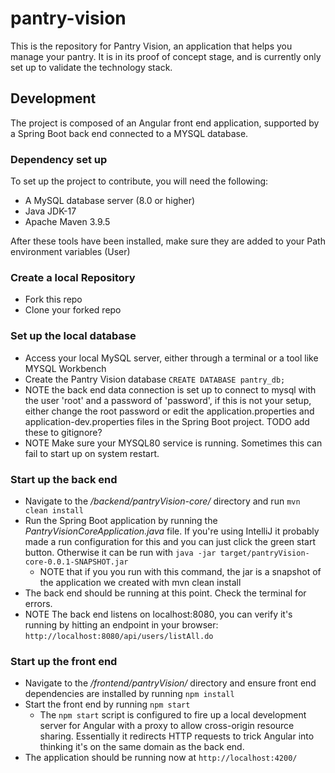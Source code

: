 # pantry-vision
This is the repository for Pantry Vision, an application that helps you manage your pantry. It is in its proof of concept stage, and is currently only 
set up to validate the technology stack.

## Development
The project is composed of an Angular front end application, supported by a Spring Boot back end connected to a MYSQL database.

### Dependency set up
To set up the project to contribute, you will need the following:
- A MySQL database server (8.0 or higher)
- Java JDK-17
- Apache Maven 3.9.5

After these tools have been installed, make sure they are added to your Path environment variables (User)

### Create a local Repository
- Fork this repo
- Clone your forked repo

### Set up the local database
- Access your local MySQL server, either through a terminal or a tool like MYSQL Workbench
- Create the Pantry Vision database ```CREATE DATABASE pantry_db;```
- NOTE the back end data connection is set up to connect to mysql with the user 'root' and a password of 'password', if this is not your setup, either change the root password or edit the application.properties and application-dev.properties files in the Spring Boot project. TODO add these to gitignore?
- NOTE Make sure your MYSQL80 service is running. Sometimes this can fail to start up on system restart.

### Start up the back end
- Navigate to the */backend/pantryVision-core/* directory and run ```mvn clean install```
- Run the Spring Boot application by running the *PantryVisionCoreApplication.java* file. If you're using IntelliJ it probably made a run configuration for this and you can just click the green start button. Otherwise it can be run with ```java -jar target/pantryVision-core-0.0.1-SNAPSHOT.jar```
    - NOTE that if you you run with this command, the jar is a snapshot of the application we created with mvn clean install
- The back end should be running at this point. Check the terminal for errors.
- NOTE The back end listens on localhost:8080, you can verify it's running by hitting an endpoint in your browser: ```http://localhost:8080/api/users/listAll.do```

### Start up the front end
- Navigate to the */frontend/pantryVision/* directory and ensure front end dependencies are installed by running ```npm install```
- Start the front end by running ```npm start```
  - The ```npm start``` script is configured to fire up a local development server for Angular with a proxy to allow cross-origin resource sharing. Essentially it redirects HTTP requests to trick Angular into thinking it's on the same domain as the back end.
- The application should be running now at ```http://localhost:4200/```
